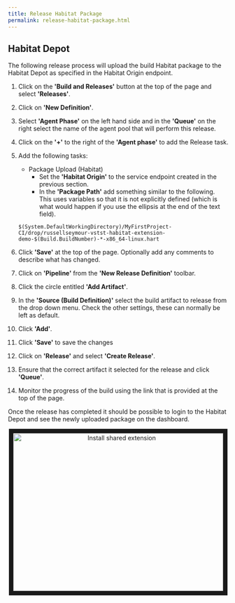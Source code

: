 ```yaml
---
title: Release Habitat Package
permalink: release-habitat-package.html
---
```


## Habitat Depot

The following release process will upload the build Habitat package to the Habitat Depot as specified in the Habitat Origin endpoint.

1. Click on the **'Build and Releases'** button at the top of the page and select **'Releases'**.
2. Click on **'New Definition'**.
3. Select **'Agent Phase'** on the left hand side and in the **'Queue'** on the right select the name of the agent pool that will perform this release.
4. Click on the **'+'** to the right of the **'Agent phase'** to add the Release task.
5. Add the following tasks:
    * Package Upload (Habitat)
      * Set the **'Habitat Origin'** to the service endpoint created in the previous section.
      * In the **'Package Path'** add something similar to the following. This uses variables so that it is not explicitly defined (which is what would happen if you use the ellipsis at the end of the text field).<br />

   `$(System.DefaultWorkingDirectory)/MyFirstProject-CI/drop/russellseymour-vstst-habitat-extension-demo-$(Build.BuildNumber)-*-x86_64-linux.hart`

6. Click **'Save'** at the top of the page. Optionally add any comments to describe what has changed.
7. Click on **'Pipeline'** from the **'New Release Definition'** toolbar.
8. Click the circle entitled **'Add Artifact'**.
9. In the **'Source (Build Definition)'** select the build artifact to release from the drop down menu. Check the other settings, these can normally be left as default.
10. Click **'Add'**.
11. Click **'Save'** to save the changes
12. Click on **'Release'** and select **'Create Release'**.
13. Ensure that the correct artifact it selected for the release and click **'Queue'**.
14. Monitor the progress of the build using the link that is provided at the top of the page.

Once the release has completed it should be possible to login to the Habitat Depot and see the newly uploaded package on the dashboard.

<div style="text-align: center">
<a href="http://www.youtube.com/watch?feature=player_embedded&v=6nRzpLUXUpE" target="_blank"><img src="http://img.youtube.com/vi/6nRzpLUXUpE/0.jpg" alt="Install shared extension" width="480" height="360" border="10" /></a>
</div>